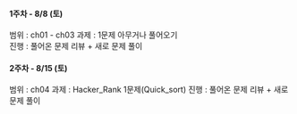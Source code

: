 #### 1주차 - 8/8 (토)  
범위 : ch01 - ch03
과제 : 1문제 아무거나 풀어오기  
진행 : 풀어온 문제 리뷰 + 새로 문제 풀이

#### 2주차 - 8/15 (토)  
범위 : ch04
과제 : Hacker_Rank 1문제(Quick_sort)
진행 : 풀어온 문제 리뷰 + 새로 문제 풀이
